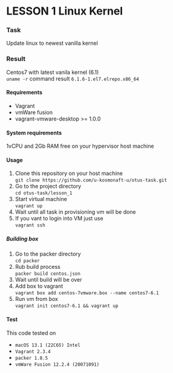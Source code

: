 # LESSON 1 Linux Kernel

### Task
Update linux to newest vanilla kernel

### Result
Centos7 with latest vanila kernel (6.1)<br>
`uname -r` command result `6.1.6-1.el7.elrepo.x86_64`

#### Requirements

* Vagrant
* vmWare fusion
* vagrant-vmware-desktop >= 1.0.0

#### System requirements

1vCPU and 2Gb RAM free on your hypervisor host machine

#### Usage
1. Clone this repository on your host machine \
   `git clone https://github.com/u-kosmonaft-u/otus-task.git`
2. Go to the project directory \
   `cd otus-task/lesson_1`
4. Start virtual machine \
   `vagrant up`
5. Wait until all task in provisioning vm will be done
6. If you vant to login into VM just use \
   `vagrant ssh`
##### Building box
1. Go to the packer directory \
   `cd packer`
2. Rub build process \
   `packer build centos.json`
3. Wait until build will be over
4. Add box to vagrant \
   `vagrant box add centos-7vmware.box --name centos7-6.1`
5. Run vm from box \
   `vagrant init centos7-6.1 && vagrant up`

#### Test

This code tested on <br>
* `macOS 13.1 (22C65) Intel`
* `Vagrant 2.3.4`
* `packer 1.8.5`
* `vmWare Fusion 12.2.4 (20071091)`
